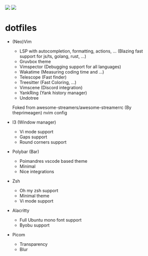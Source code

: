 ![](https://i.imgur.com/Nieq1gr.png)
![](https://i.imgur.com/iTQxYxm.png)
# dotfiles
- (Neo)Vim
  - LSP with autocompletion, formatting, actions, ... (Blazing fast support for js/ts, golang, rust, ...)
  - Gruvbox theme
  - Vimspector (Debugging support for all languages)
  - Wakatime (Measuring coding time and ...)
  - Telescope (Fast finder)
  - Treesitter (Fast Coloring, ...)
  - Vimscene (Discord integration)
  - YankRing (Yank history manager)
  - Undotree

  Foked from awesome-streamers/awesome-streamerrc (By theprimeagen) nvim config
- I3 (Window manager)
  - Vi mode support 
  - Gaps support
  - Round corners support
- Polybar (Bar)
  - Poimandres vscode based theme
  - Minimal
  - Nice integrations
- Zsh
  - Oh my zsh support
  - Minimal theme
  - Vi mode support
- Alacritty 
  - Full Ubuntu mono font support
  - Byobu support
- Picom 
  - Transparency
  - Blur
